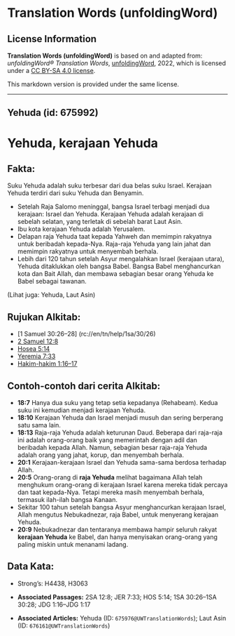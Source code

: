 # Translation Words (unfoldingWord)

## License Information

**Translation Words (unfoldingWord)** is based on and adapted from: _unfoldingWord® Translation Words_, [unfoldingWord](https://unfoldingword.org/utw), 2022, which is licensed under a [CC BY-SA 4.0 license](https://creativecommons.org/licenses/by-sa/4.0/legalcode.en).

This markdown version is provided under the same license.



--------------------------------

## Yehuda (id: 675992)

Yehuda, kerajaan Yehuda
=======================

Fakta:
------

Suku Yehuda adalah suku terbesar dari dua belas suku Israel. Kerajaan Yehuda terdiri dari suku Yehuda dan Benyamin.

* Setelah Raja Salomo meninggal, bangsa Israel terbagi menjadi dua kerajaan: Israel dan Yehuda. Kerajaan Yehuda adalah kerajaan di sebelah selatan, yang terletak di sebelah barat Laut Asin.
* Ibu kota kerajaan Yehuda adalah Yerusalem.
* Delapan raja Yehuda taat kepada Yahweh dan memimpin rakyatnya untuk beribadah kepada\-Nya. Raja\-raja Yehuda yang lain jahat dan memimpin rakyatnya untuk menyembah berhala.
* Lebih dari 120 tahun setelah Asyur mengalahkan Israel (kerajaan utara), Yehuda ditaklukkan oleh bangsa Babel. Bangsa Babel menghancurkan kota dan Bait Allah, dan membawa sebagian besar orang Yehuda ke Babel sebagai tawanan.

(Lihat juga: Yehuda, Laut Asin)

Rujukan Alkitab:
----------------

* \[1 Samuel 30:26–28] (rc://en/tn/help/1sa/30/26\)
* [2 Samuel 12:8](https://ref.ly/2Sam0:0)
* [Hosea 5:14](https://ref.ly/Hos5:14)
* [Yeremia 7:33](https://ref.ly/Jer7:33)
* [Hakim\-hakim 1:16–17](https://ref.ly/Judg1:16-Judg1:17)

Contoh\-contoh dari cerita Alkitab:
-----------------------------------

* **18:7** Hanya dua suku yang tetap setia kepadanya (Rehabeam). Kedua suku ini kemudian menjadi kerajaan Yehuda.
* **18:10** Kerajaan Yehuda dan Israel menjadi musuh dan sering berperang satu sama lain.
* **18:13** Raja\-raja Yehuda adalah keturunan Daud. Beberapa dari raja\-raja ini adalah orang\-orang baik yang memerintah dengan adil dan beribadah kepada Allah. Namun, sebagian besar raja\-raja Yehuda adalah orang yang jahat, korup, dan menyembah berhala.
* **20:1** Kerajaan\-kerajaan Israel dan Yehuda sama\-sama berdosa terhadap Allah.
* **20:5** Orang\-orang di **raja Yehuda** melihat bagaimana Allah telah menghukum orang\-orang di kerajaan Israel karena mereka tidak percaya dan taat kepada\-Nya. Tetapi mereka masih menyembah berhala, termasuk ilah\-ilah bangsa Kanaan.
* Sekitar 100 tahun setelah bangsa Asyur menghancurkan kerajaan Israel, Allah mengutus Nebukadnezar, raja Babel, untuk menyerang kerajaan Yehuda.
* **20:9** Nebukadnezar dan tentaranya membawa hampir seluruh rakyat **kerajaan Yehuda** ke Babel, dan hanya menyisakan orang\-orang yang paling miskin untuk menanami ladang.

Data Kata:
----------

* Strong’s: H4438, H3063

* **Associated Passages:** 2SA 12:8; JER 7:33; HOS 5:14; 1SA 30:26–1SA 30:28; JDG 1:16–JDG 1:17
* **Associated Articles:** Yehuda (ID: `675976@UWTranslationWords`); Laut Asin (ID: `676161@UWTranslationWords`)

